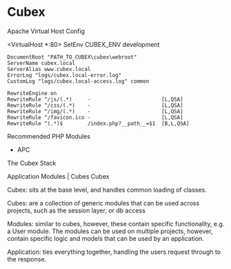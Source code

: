 Cubex
=====

Apache Virtual Host Config

  <VirtualHost *:80>
    SetEnv CUBEX_ENV development

    DocumentRoot "PATH_TO_CUBEX\cubex\webroot"
    ServerName cubex.local
    ServerAlias www.cubex.local
    ErrorLog "logs/cubex.local-error.log"
    CustomLog "logs/cubex.local-access.log" common

    RewriteEngine on
    RewriteRule ^/js/(.*)     -                       [L,QSA]
    RewriteRule ^/css/(.*)    -                       [L,QSA]
    RewriteRule ^/img/(.*)    -                       [L,QSA]
    RewriteRule ^/favicon.ico -                       [L,QSA]
    RewriteRule ^(.*)$        /index.php?__path__=$1  [B,L,QSA]
  </VirtualHost>

Recommended PHP Modules
- APC


The Cubex Stack

 Application
 Modules | Cubes
 Cubex

 Cubex: sits at the base level, and handles common loading of classes.

 Cubes: are a collection of generic modules that can be used across projects, such as the session layer, or db access

 Modules: similar to cubes, however, these contain specific functionality, e.g. a User module.
          The modules can be used on multiple projects, however, contain specific logic and models
          that can be used by an application.

 Application: ties everything together, handling the users request through to the response.
